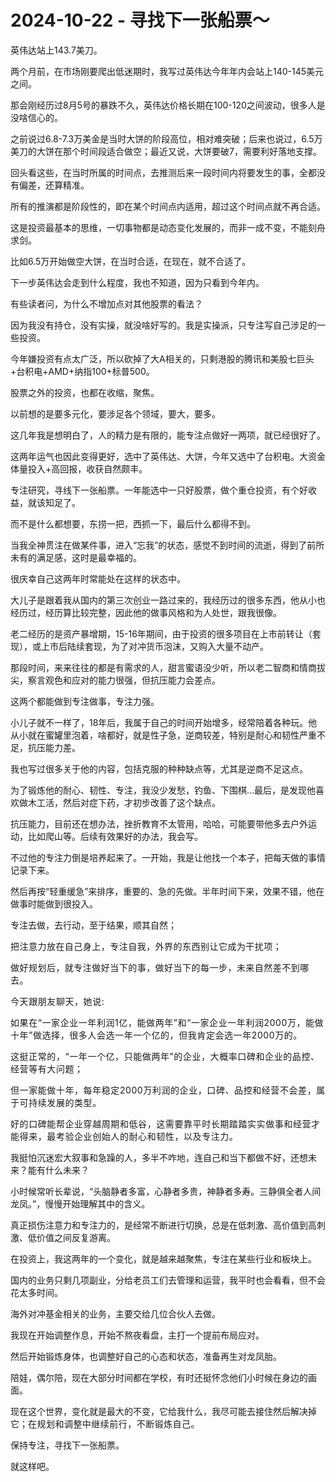 # 2024-10-22 - 寻找下一张船票～

<p style="visibility: visible;">英伟达站上143.7美刀。</p><p style="visibility: visible;">两个月前，在市场刚要爬出低迷期时，我写过英伟达今年年内会站上140-145美元之间。</p><p style="visibility: visible;"><span style="background-color: transparent; caret-color: var(--weui-BRAND); visibility: visible;">那会刚经历过8月5号的暴跌不久，英伟达价格长期在100-120之间波动，很多人是没啥信心的</span><span style="background-color: transparent; letter-spacing: 0.034em; caret-color: var(--weui-BRAND); visibility: visible;">。</span></p><p style="visibility: visible;">之前说过6.8-7.3万美金是当时大饼的阶段高位，相对难突破；后来也说过，6.5万美刀的大饼在那个时间段适合做空；最近又说，大饼要破7，需要利好落地支撑。</p><p style="visibility: visible;">回头看这些，在当时所属的时间点，去推测后来一段时间内将要发生的事，全都没有偏差，还算精准。</p><p dir="ltr" style="visibility: visible;">所有的推演都是阶段性的，即在某个时间点内适用，超过这个时间点就不再合适。</p><p dir="ltr" style="visibility: visible;">这是投资最基本的思维，一切事物都是动态变化发展的，而非一成不变，不能刻舟求剑。</p><p dir="ltr" style="visibility: visible;">比如6.5万开始做空大饼，在当时合适，在现在，就不合适了。</p><p style="visibility: visible;">下一步英伟达会走到什么程度，我也不知道，因为只看到今年内。</p><p style="visibility: visible;">有些读者问，为什么不增加点对其他股票的看法？</p><p style="visibility: visible;">因为我没有持仓，没有实操，就没啥好写的。我是实操派，只专注写自己涉足的一些投资。</p><p style="visibility: visible;">今年嫌投资有点太广泛，所以砍掉了大A相关的，只剩港股的腾讯和美股七巨头+台积电+AMD+纳指100+标普500。</p><p style="visibility: visible;">股票之外的投资，也都在收缩，聚焦。</p><p style="visibility: visible;">以前想的是要多元化，要涉足各个领域，要大，要多。</p><p style="visibility: visible;">这几年我是想明白了，人的精力是有限的，能专注点做好一两项，就已经很好了。</p><p style="visibility: visible;">这两年运气也因此变得更好，选中了英伟达、大饼，今年又选中了台积电。大资金体量投入+高回报，收获自然颇丰。</p><p style="visibility: visible;">专注研究，寻线下一张船票。一年能选中一只好股票，做个重仓投资，有个好收益，就该知足了。</p><p>而不是什么都想要，东捞一把，西抓一下，最后什么都得不到。</p><p>当我全神贯注在做某件事，进入“忘我”的状态，感觉不到时间的流逝，得到了前所未有的满足感，这时是最幸福的。</p><p>很庆幸自己这两年时常能处在这样的状态中。</p><p>大儿子是跟着我从国内的第三次创业一路过来的，我经历过的很多东西，他从小也经历过，经历算比较完整，因此他的做事风格和为人处世，跟我很像。</p><p>老二经历的是资产暴增期，15-16年期间，由于投资的很多项目在上市前转让（套现），或上市后陆续套现，为了对冲货币泡沫，又购入大量不动产。</p><p>那段时间，来来往往的都是有需求的人，甜言蜜语没少听，所以老二智商和情商拔尖，察言观色和应对的能力很强，但抗压能力会差点。</p><p>这两个都能做到专注做事，专注力强。</p><p>小儿子就不一样了，18年后，我属于自己的时间开始增多，经常陪着各种玩。他从小就在蜜罐里泡着，啥都好，就是性子急，逆商较差，特别是耐心和韧性严重不足，抗压能力差。</p><p>我也写过很多关于他的内容，包括克服的种种缺点等，尤其是逆商不足这点。</p><p>为了锻炼他的耐心、韧性、专注，我没少发愁，钓鱼、下围棋…最后，是发现他喜欢做木工活，然后对症下药，才初步改善了这个缺点。</p><p>抗压能力，目前还在想办法，挫折教育不太管用，哈哈，可能要带他多去户外运动，比如爬山等。后续有效果好的办法，我会写。</p><p>不过他的专注力倒是培养起来了。一开始，我是让他找一个本子，把每天做的事情记录下来。</p><p>然后再按“轻重缓急”来排序，重要的、急的先做。半年时间下来，效果不错，他在做事时能做到很投入。</p><p>专注去做，去行动，至于结果，顺其自然；</p><p><span style="background-color: transparent;caret-color: var(--weui-BRAND);letter-spacing: 0.034em;">把注意力放在自己身上，专注自我，外界的东西别让它成为干扰项；</span></p><p><span style="background-color: transparent;caret-color: var(--weui-BRAND);letter-spacing: 0.034em;">做好规划后，就专注做好当下的事，做好当下的每一步，未来自然差不到哪去。</span></p><p><span style="letter-spacing: 0.578px;">今天跟朋友聊天，她说:</span></p><p><span style="letter-spacing: 0.578px;">如果在“一家企业一年利润1亿，能做两年”和“一家企业一年利润2000万，能做十年”做选择，很多人会选一年一个亿的，</span><span style="letter-spacing: 0.578px;background-color: transparent;caret-color: var(--weui-BRAND);">但我肯定会选一年2000万的。</span></p><p><span style="letter-spacing: 0.578px;">这挺正常的，“一年一个亿，只能做两年”的企业，大概率口碑和企业的品控、经营等有大问题；</span></p><p><span style="letter-spacing: 0.578px;">但一家能做十年，每年稳定2000万利润的企业，口碑、品控和经营不会差，属于可持续发展的类型。</span></p><p><span style="letter-spacing: 0.578px;">好的口碑能帮企业穿越周期和低谷，这需要靠平时长期踏踏实实做事和经营才能得来，最考验企业创始人的耐心和韧性，以及专注力。</span></p><p>我挺怕沉迷宏大叙事和急躁的人，多半不咋地，连自己和当下都做不好，还想未来？能有什么未来？</p><p>小时候常听长辈说，“头脑静者多富，心静者多贵，神静者多寿。三静俱全者人间龙凤。”，慢慢开始理解其中的含义。</p><p>真正损伤注意力和专注力的，是经常不断进行切换，总是在低刺激、高价值到高刺激、低价值之间反复游离。</p><p>在投资上，我这两年的一个变化，就是越来越聚焦，专注在某些行业和板块上。</p><p>国内的业务只剩几项副业，分给老员工们去管理和运营，我平时也会看看，但不会花太多时间。</p><p>海外对冲基金相关的业务，主要交给几位合伙人去做。</p><p>我现在开始调整作息，开始不熬夜看盘，主打一个提前布局应对。</p><p>然后开始锻炼身体，也调整好自己的心态和状态，准备再生对龙凤胎。</p><p>陪娃，偶尔陪，现在大部分时间都在学校，有时还挺怀念他们小时候在身边的画面。</p><p>现在这个世界，变化就是最大的不变，它给我什么，我尽可能去接住然后解决掉它；<span style="font-size: var(--articleFontsize);letter-spacing: 0.034em;">在规划和调整中继续前行，不断锻炼自己。</span></p><p>保持专注，寻找下一张船票。</p><p style="margin-bottom: 0px;">就这样吧。</p><p style="display: none;"><mp-style-type data-value="3"></mp-style-type></p>